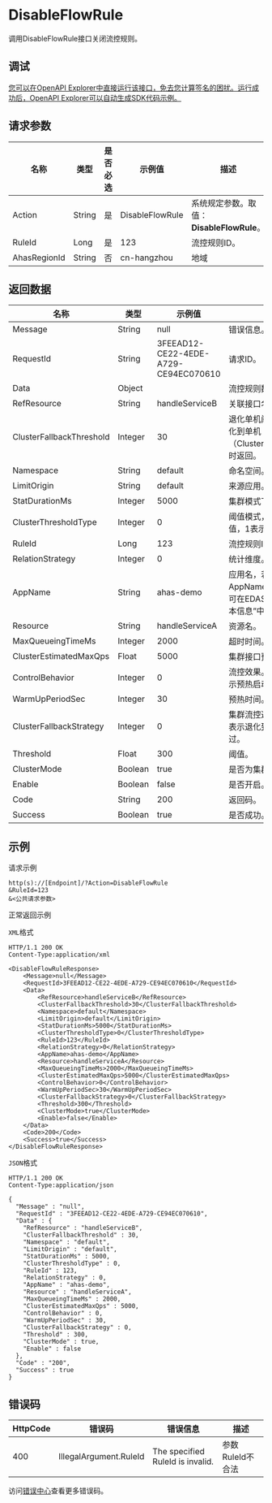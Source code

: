 # DisableFlowRule

调用DisableFlowRule接口关闭流控规则。

## 调试

[您可以在OpenAPI Explorer中直接运行该接口，免去您计算签名的困扰。运行成功后，OpenAPI Explorer可以自动生成SDK代码示例。](https://api.aliyun.com/#product=ahas-openapi&api=DisableFlowRule&type=RPC&version=2019-09-01)

## 请求参数

|名称|类型|是否必选|示例值|描述|
|--|--|----|---|--|
|Action|String|是|DisableFlowRule|系统规定参数。取值：**DisableFlowRule**。 |
|RuleId|Long|是|123|流控规则ID。 |
|AhasRegionId|String|否|cn-hangzhou|地域 |

## 返回数据

|名称|类型|示例值|描述|
|--|--|---|--|
|Message|String|null|错误信息。 |
|RequestId|String|3FEEAD12-CE22-4EDE-A729-CE94EC070610|请求ID。 |
|Data|Object| |流控规则数据。 |
|RefResource|String|handleServiceB|关联接口名、入口资源名。 |
|ClusterFallbackThreshold|Integer|30|退化单机阈值，当退化策略为退化到单机（ClusterFallbackStrategy=0）时返回。 |
|Namespace|String|default|命名空间。 |
|LimitOrigin|String|default|来源应用。 |
|StatDurationMs|Integer|5000|集群模式下统计窗口时长。 |
|ClusterThresholdType|Integer|0|阈值模式，0表示单机均摊阈值，1表示集群阈值。 |
|RuleId|Long|123|流控规则ID。 |
|RelationStrategy|Integer|0|统计维度。 |
|AppName|String|ahas-demo|应用名，若为EDAS应用，则AppName为EDAS中的App ID，可在EDAS控制台“应用管理\>基本信息”中查看对应的ID。 |
|Resource|String|handleServiceA|资源名。 |
|MaxQueueingTimeMs|Integer|2000|超时时间。 |
|ClusterEstimatedMaxQps|Float|5000|集群接口预估最大QPS。 |
|ControlBehavior|Integer|0|流控效果。0表示快速失败，1表示预热启动，2表示排队等待。 |
|WarmUpPeriodSec|Integer|30|预热时间。 |
|ClusterFallbackStrategy|Integer|0|集群流控通信失败退化策略，0表示退化到单机，1表示直接通过。 |
|Threshold|Float|300|阈值。 |
|ClusterMode|Boolean|true|是否为集群模式。 |
|Enable|Boolean|false|是否开启。 |
|Code|String|200|返回码。 |
|Success|Boolean|true|是否成功。 |

## 示例

请求示例

```
http(s)://[Endpoint]/?Action=DisableFlowRule
&RuleId=123
&<公共请求参数>
```

正常返回示例

`XML`格式

```
HTTP/1.1 200 OK
Content-Type:application/xml

<DisableFlowRuleResponse>
    <Message>null</Message>
    <RequestId>3FEEAD12-CE22-4EDE-A729-CE94EC070610</RequestId>
    <Data>
        <RefResource>handleServiceB</RefResource>
        <ClusterFallbackThreshold>30</ClusterFallbackThreshold>
        <Namespace>default</Namespace>
        <LimitOrigin>default</LimitOrigin>
        <StatDurationMs>5000</StatDurationMs>
        <ClusterThresholdType>0</ClusterThresholdType>
        <RuleId>123</RuleId>
        <RelationStrategy>0</RelationStrategy>
        <AppName>ahas-demo</AppName>
        <Resource>handleServiceA</Resource>
        <MaxQueueingTimeMs>2000</MaxQueueingTimeMs>
        <ClusterEstimatedMaxQps>5000</ClusterEstimatedMaxQps>
        <ControlBehavior>0</ControlBehavior>
        <WarmUpPeriodSec>30</WarmUpPeriodSec>
        <ClusterFallbackStrategy>0</ClusterFallbackStrategy>
        <Threshold>300</Threshold>
        <ClusterMode>true</ClusterMode>
        <Enable>false</Enable>
    </Data>
    <Code>200</Code>
    <Success>true</Success>
</DisableFlowRuleResponse>
```

`JSON`格式

```
HTTP/1.1 200 OK
Content-Type:application/json

{
  "Message" : "null",
  "RequestId" : "3FEEAD12-CE22-4EDE-A729-CE94EC070610",
  "Data" : {
    "RefResource" : "handleServiceB",
    "ClusterFallbackThreshold" : 30,
    "Namespace" : "default",
    "LimitOrigin" : "default",
    "StatDurationMs" : 5000,
    "ClusterThresholdType" : 0,
    "RuleId" : 123,
    "RelationStrategy" : 0,
    "AppName" : "ahas-demo",
    "Resource" : "handleServiceA",
    "MaxQueueingTimeMs" : 2000,
    "ClusterEstimatedMaxQps" : 5000,
    "ControlBehavior" : 0,
    "WarmUpPeriodSec" : 30,
    "ClusterFallbackStrategy" : 0,
    "Threshold" : 300,
    "ClusterMode" : true,
    "Enable" : false
  },
  "Code" : "200",
  "Success" : true
}
```

## 错误码

|HttpCode|错误码|错误信息|描述|
|--------|---|----|--|
|400|IllegalArgument.RuleId|The specified RuleId is invalid.|参数RuleId不合法|

访问[错误中心](https://error-center.aliyun.com/status/product/ahas-openapi)查看更多错误码。

